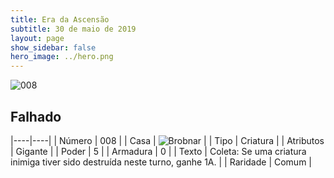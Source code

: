 ```yaml
---
title: Era da Ascensão
subtitle: 30 de maio de 2019
layout: page
show_sidebar: false
hero_image: ../hero.png
---
```


![008](https://cdn.keyforgegame.com/media/card_front/pt/435_008_4WR29HG95H6C_pt.png)

## Falhado

|----|----|
| Número | 008 |
| Casa | ![Brobnar](https://archonarcana.com/images/thumb/e/e0/Brobnar.png/22px-Brobnar.png "Brobnar") |
| Tipo | Criatura |
| Atributos | Gigante |
| Poder | 5 |
| Armadura | 0 |
| Texto | Coleta: Se uma criatura inimiga tiver sido destruída neste turno, ganhe 1A. |
| Raridade | Comum |
